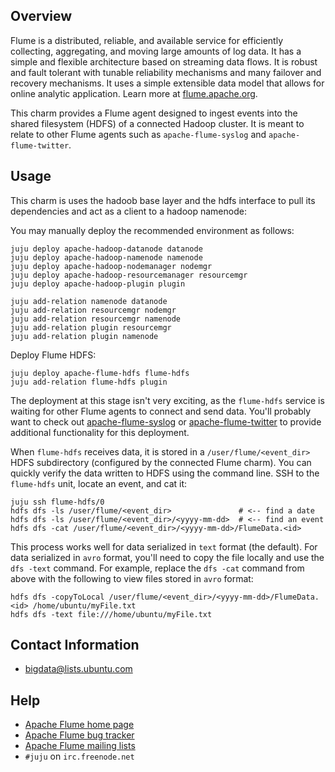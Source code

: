 ## Overview

Flume is a distributed, reliable, and available service for efficiently
collecting, aggregating, and moving large amounts of log data. It has a simple
and flexible architecture based on streaming data flows. It is robust and fault
tolerant with tunable reliability mechanisms and many failover and recovery
mechanisms. It uses a simple extensible data model that allows for online
analytic application. Learn more at [flume.apache.org](http://flume.apache.org).

This charm provides a Flume agent designed to ingest events into the shared
filesystem (HDFS) of a connected Hadoop cluster. It is meant to relate to
other Flume agents such as `apache-flume-syslog` and `apache-flume-twitter`.


## Usage

This charm is uses the hadoob base layer and the hdfs interface to pull its dependencies
and act as a client to a hadoop namenode:

You may manually deploy the recommended environment as follows:

    juju deploy apache-hadoop-datanode datanode
    juju deploy apache-hadoop-namenode namenode
    juju deploy apache-hadoop-nodemanager nodemgr
    juju deploy apache-hadoop-resourcemanager resourcemgr
    juju deploy apache-hadoop-plugin plugin

    juju add-relation namenode datanode
    juju add-relation resourcemgr nodemgr
    juju add-relation resourcemgr namenode
    juju add-relation plugin resourcemgr
    juju add-relation plugin namenode

Deploy Flume HDFS:

    juju deploy apache-flume-hdfs flume-hdfs
    juju add-relation flume-hdfs plugin

The deployment at this stage isn't very exciting, as the `flume-hdfs` service
is waiting for other Flume agents to connect and send data. You'll probably
want to check out
[apache-flume-syslog](https://jujucharms.com/apache-flume-syslog)
or
[apache-flume-twitter](https://jujucharms.com/apache-flume-twitter)
to provide additional functionality for this deployment.

When `flume-hdfs` receives data, it is stored in a `/user/flume/<event_dir>`
HDFS subdirectory (configured by the connected Flume charm). You can quickly
verify the data written to HDFS using the command line. SSH to the `flume-hdfs`
unit, locate an event, and cat it:

    juju ssh flume-hdfs/0
    hdfs dfs -ls /user/flume/<event_dir>               # <-- find a date
    hdfs dfs -ls /user/flume/<event_dir>/<yyyy-mm-dd>  # <-- find an event
    hdfs dfs -cat /user/flume/<event_dir>/<yyyy-mm-dd>/FlumeData.<id>

This process works well for data serialized in `text` format (the default).
For data serialized in `avro` format, you'll need to copy the file locally
and use the `dfs -text` command. For example, replace the `dfs -cat` command
from above with the following to view files stored in `avro` format:

    hdfs dfs -copyToLocal /user/flume/<event_dir>/<yyyy-mm-dd>/FlumeData.<id> /home/ubuntu/myFile.txt
    hdfs dfs -text file:///home/ubuntu/myFile.txt


## Contact Information

- <bigdata@lists.ubuntu.com>


## Help

- [Apache Flume home page](http://flume.apache.org/)
- [Apache Flume bug tracker](https://issues.apache.org/jira/browse/flume)
- [Apache Flume mailing lists](https://flume.apache.org/mailinglists.html)
- `#juju` on `irc.freenode.net`
